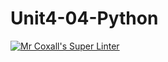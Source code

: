 # Unit4-04-Python
[![Mr Coxall's Super Linter](https://github.com/ICS3U-Programming-VivianaH/Unit4-04-Python/workflows/Mr%20Coxall's%20Super%20Linter/badge.svg)](https://github.com/ICS3U-Programming-VivianaH/Unit4-04-Python/actions/)
